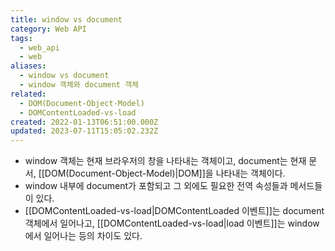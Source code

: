 ```yaml
---
title: window vs document
category: Web API
tags:
  - web_api
  - web
aliases:
  - window vs document
  - window 객체와 document 객체
related:
  - DOM(Document-Object-Model)
  - DOMContentLoaded-vs-load
created: 2022-01-13T06:51:00.000Z
updated: 2023-07-11T15:05:02.232Z
---
```


- window 객체는 현재 브라우저의 창을 나타내는 객체이고, document는 현재 문서, [[DOM(Document-Object-Model)|DOM]]을 나타내는 객체이다.
- window 내부에 document가 포함되고 그 외에도 필요한 전역 속성들과 메서드들이 있다.
- [[DOMContentLoaded-vs-load|DOMContentLoaded 이벤트]]는 document 객체에서 일어나고, [[DOMContentLoaded-vs-load|load 이벤트]]는 window에서 일어나는 등의 차이도 있다.
